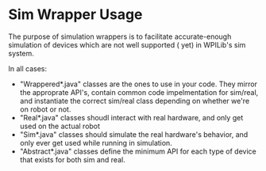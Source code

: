 # Sim Wrapper Usage

The purpose of simulation wrappers is to facilitate accurate-enough simulation of devices which are not well supported (
yet) in WPILib's sim system.

In all cases:

* "Wrappered*.java" classes are the ones to use in your code. They mirror the approprate API's, contain common code
  impelmentation for sim/real, and instantiate the correct sim/real class depending on whether we're on robot or not.
* "Real*.java" classes shoudl interact with real hardware, and only get used on the actual robot
* "Sim*.java" classes should simulate the real hardware's behavior, and only ever get used while running in simulation.
* "Abstract*.java" classes define the minimum API for each type of device that exists for both sim and real.